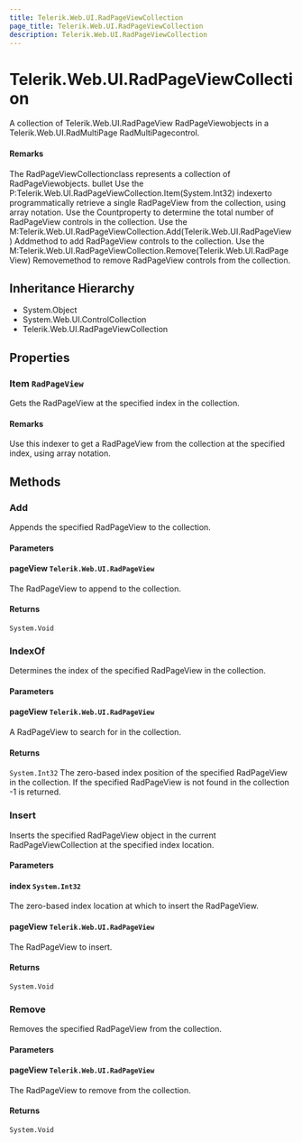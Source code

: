 ```yaml
---
title: Telerik.Web.UI.RadPageViewCollection
page_title: Telerik.Web.UI.RadPageViewCollection
description: Telerik.Web.UI.RadPageViewCollection
---
```


# Telerik.Web.UI.RadPageViewCollection

A collection of Telerik.Web.UI.RadPageView RadPageViewobjects in a
                Telerik.Web.UI.RadMultiPage RadMultiPagecontrol.

#### Remarks
The RadPageViewCollectionclass represents a collection of
                RadPageViewobjects.
                bullet Use the P:Telerik.Web.UI.RadPageViewCollection.Item(System.Int32) indexerto programmatically retrieve a
                        single RadPageView from the collection, using array notation.
                    Use the Countproperty to determine the total
                        number of RadPageView controls in the collection.
                    Use the M:Telerik.Web.UI.RadPageViewCollection.Add(Telerik.Web.UI.RadPageView) Addmethod to add RadPageView controls to the collection.
                    Use the M:Telerik.Web.UI.RadPageViewCollection.Remove(Telerik.Web.UI.RadPageView) Removemethod to remove RadPageView controls from the
                        collection.

## Inheritance Hierarchy

* System.Object
* System.Web.UI.ControlCollection
* Telerik.Web.UI.RadPageViewCollection

## Properties

###  Item `RadPageView`

Gets the RadPageView at the specified index in the
                collection.

#### Remarks
Use this indexer to get a RadPageView from the collection at
                the specified index, using array notation.

## Methods

###  Add

Appends the specified RadPageView to the collection.

#### Parameters

#### pageView `Telerik.Web.UI.RadPageView`

The RadPageView to append to the collection.

#### Returns

`System.Void` 

###  IndexOf

Determines the index of the specified RadPageView in the collection.

#### Parameters

#### pageView `Telerik.Web.UI.RadPageView`

A RadPageView to search for in the collection.

#### Returns

`System.Int32` The zero-based index position of the specified RadPageView in the
                   collection. If the specified RadPageView is not found in the collection -1 is returned.

###  Insert

Inserts the specified RadPageView object in the current
            RadPageViewCollection at the specified index location.

#### Parameters

#### index `System.Int32`

The zero-based index location at which to insert the RadPageView.

#### pageView `Telerik.Web.UI.RadPageView`

The RadPageView to insert.

#### Returns

`System.Void` 

###  Remove

Removes the specified RadPageView from the collection.

#### Parameters

#### pageView `Telerik.Web.UI.RadPageView`

The RadPageView to remove from the collection.

#### Returns

`System.Void` 

